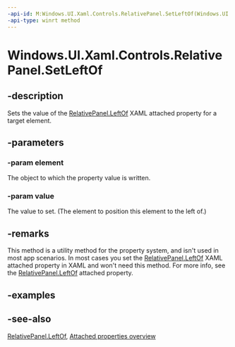 ```yaml
---
-api-id: M:Windows.UI.Xaml.Controls.RelativePanel.SetLeftOf(Windows.UI.Xaml.UIElement,System.Object)
-api-type: winrt method
---
```


<!-- Method syntax
public void SetLeftOf(Windows.UI.Xaml.UIElement element, System.Object value)
-->

# Windows.UI.Xaml.Controls.RelativePanel.SetLeftOf

## -description
Sets the value of the [RelativePanel.LeftOf](relativepanel_leftof.md) XAML attached property for a target element.



## -parameters
### -param element
The object to which the property value is written.

### -param value
The value to set. (The element to position this element to the left of.)

## -remarks
This method is a utility method for the property system, and isn't used in most app scenarios. In most cases you set the [RelativePanel.LeftOf](relativepanel_leftof.md) XAML attached property in XAML and won't need this method. For more info, see the [RelativePanel.LeftOf](relativepanel_leftof.md) attached property.

## -examples

## -see-also

[RelativePanel.LeftOf](relativepanel_leftof.md), [Attached properties overview](/windows/uwp/xaml-platform/attached-properties-overview)
